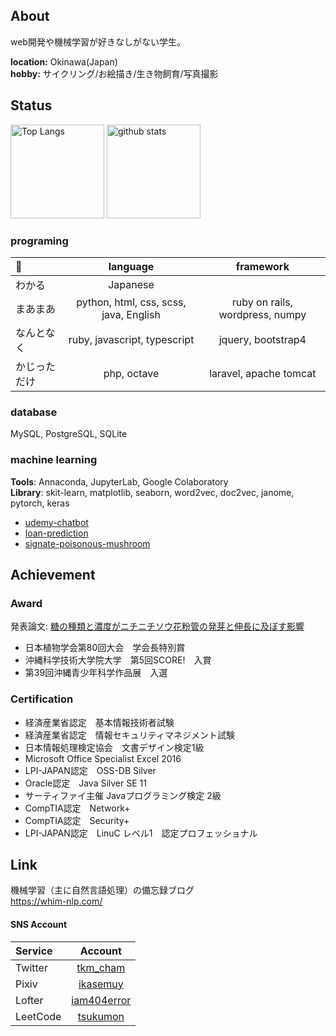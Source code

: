 ## About
web開発や機械学習が好きなしがない学生。

__location:__ Okinawa(Japan)  
__hobby:__ サイクリング/お絵描き/生き物飼育/写真撮影  
  

## Status

<p align="left"> 
  <img alt="Top Langs" height="150px" src="https://github-readme-stats.vercel.app/api/top-langs/?username=tsukumon&layout=compact&show_icons=true&theme=onedark" />
  <img alt="github stats" height="150px" src="https://github-readme-stats.vercel.app/api?username=tsukumon&theme=onedark&show_icons=ture" />
</p>  
  
### programing
|   🤔   | language | framework |
|:---|:---:|:---:|
|わかる | Japanese | |
|まあまあ | python, html, css, scss, java, English | ruby on rails, wordpress, numpy |
|なんとなく | ruby, javascript, typescript | jquery, bootstrap4 |
|かじっただけ | php, octave | laravel, apache tomcat |


### database
MySQL, PostgreSQL, SQLite
  
### machine learning
__Tools__: Annaconda, JupyterLab, Google Colaboratory   
__Library__: skit-learn, matplotlib, seaborn, word2vec, doc2vec, janome, pytorch, keras  
* [udemy-chatbot](https://github.com/tsukumon/udemy-chatbot)  
* [loan-prediction](https://github.com/tsukumon/loan-prediction)  
* [signate-poisonous-mushroom](https://github.com/tsukumon/signate-poisonous-mushroom)    

## Achievement
### Award
発表論文: [糖の種類と濃度がニチニチソウ花粉管の発芽と伸長に及ぼす影響](https://github.com/tsukumon/catharanthus-roseus)  
* 日本植物学会第80回大会　学会長特別賞
* 沖縄科学技術大学院大学　第5回SCORE!　入賞
* 第39回沖縄青少年科学作品展　入選


### Certification
* 経済産業省認定　基本情報技術者試験
* 経済産業省認定　情報セキュリティマネジメント試験
* 日本情報処理検定協会　文書デザイン検定1級
* Microsoft Office Specialist Excel 2016
* LPI-JAPAN認定　OSS-DB Silver
* Oracle認定　Java Silver SE 11
* サーティファイ主催 Javaプログラミング検定 2級
* CompTIA認定　Network+
* CompTIA認定　Security+
* LPI-JAPAN認定　LinuC レベル1　認定プロフェッショナル



## Link  
機械学習（主に自然言語処理）の備忘録ブログ  
https://whim-nlp.com/  

#### SNS Account
| Service | Account |
|:---|:---:|
|Twitter |[tkm_cham](https://twitter.com/tkm_cham) |
|Pixiv |[ikasemuy](https://www.pixiv.net/users/56776052) |
|Lofter |[iam404error](https://iam404error.lofter.com/) |
|LeetCode |[tsukumon](https://leetcode.com/tsukumon/) |  
<!--
**tsukumon/tsukumon** is a ✨ _special_ ✨ repository because its `README.md` (this file) appears on your GitHub profile.

Here are some ideas to get you started:

- 🔭 I’m currently working on ...
- 🌱 I’m currently learning ...
- 👯 I’m looking to collaborate on ...
- 🤔 I’m looking for help with ...
- 💬 Ask me about ...
- 📫 How to reach me: ...
- 😄 Pronouns: ...
- ⚡ Fun fact: ...
-->
